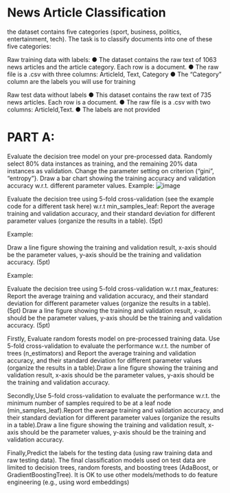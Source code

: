 # News Article Classification

the dataset contains five categories (sport, business, politics, entertainment, tech). The task is to classify documents into one of these five categories:

Raw training data with labels:
●  	The dataset contains the raw text of 1063 news articles and the article category. Each row is a document.
●  	The raw file is a .csv with three columns: ArticleId, Text, Category 
●  	The “Category” column are the labels you will use for training

Raw test data without labels
●  	This dataset contains the raw text of 735 news articles. Each row is a document.
●  	The raw file is a .csv with two columns: ArticleId,Text. 
●  	The labels are not provided

# PART A:
Evaluate the decision tree model on your pre-processed data. Randomly select 80% data instances as training, and the remaining 20% data instances as validation. Change the parameter setting on criterion (“gini”, “entropy”}. Draw a bar chart showing the training accuracy and validation accuracy w.r.t. different parameter values. 
Example:
![image](https://github.com/AkhilaKamma/News-article-Classification/assets/22701124/78f681ca-a4cd-4c3d-b560-8a8bf6d24644)


Evaluate the decision tree using 5-fold cross-validation (see the example code for a different task here) w.r.t min_samples_leaf:
Report the average training and validation accuracy, and their standard deviation for different parameter values (organize the results in a table). (5pt)


Example:




Draw a line figure showing the training and validation result, x-axis should be the parameter values, y-axis should be the training and validation accuracy. (5pt)


Example:

Evaluate the decision tree using 5-fold cross-validation w.r.t max_features:
Report the average training and validation accuracy, and their standard deviation for different parameter values (organize the results in a table). (5pt)
Draw a line figure showing the training and validation result, x-axis should be the parameter values, y-axis should be the training and validation accuracy. (5pt)


Firstly, Evaluate random forests model on pre-processed training data. Use 5-fold cross-validation to evaluate the performance w.r.t. the number of trees (n_estimators) and Report the average training and validation accuracy, and their standard deviation for different parameter values (organize the results in a table).Draw a line figure showing the training and validation result, x-axis should be the parameter values, y-axis should be the training and validation accuracy. 

Secondly,Use 5-fold cross-validation to evaluate the performance w.r.t. the minimum number of samples required to be at a leaf node (min_samples_leaf).Report the average training and validation accuracy, and their standard deviation for different parameter values (organize the results in a table).Draw a line figure showing the training and validation result, x-axis should be the parameter values, y-axis should be the training and validation accuracy. 

Finally,Predict the labels for the testing data (using raw training data and raw testing data). The final classification models used on test data are limited to decision trees, random forests, and boosting trees (AdaBoost, or GradientBoostingTree). It is OK to use other models/methods to do feature engineering (e.g., using word embeddings)


